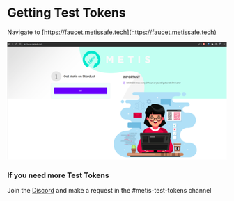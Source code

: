 # Getting Test Tokens

Navigate to [https://faucet.metissafe.tech](https://faucet.metissafe.tech)

![](<../.gitbook/assets/image (68).png>)

### If you need more Test Tokens <a href="#_z98tmu8zem2" id="_z98tmu8zem2"></a>

Join the [Discord](https://discord.gg/S3SmrCFZ) and make a request in the #metis-test-tokens channel

